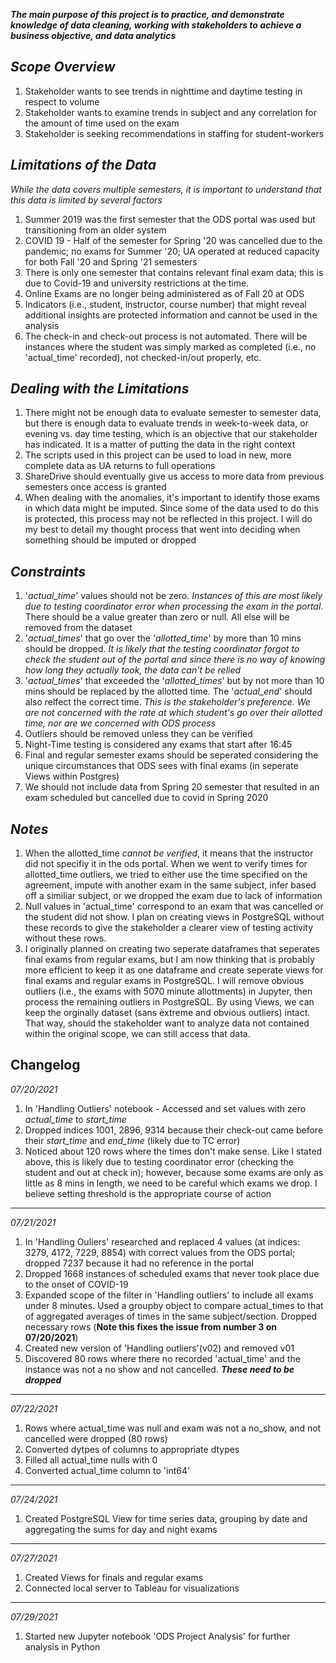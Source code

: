 ***The main purpose of this project is to practice, and demonstrate knowledge of data cleaning, working with stakeholders to achieve a business objective, and data analytics***

## *Scope Overview*

1. Stakeholder wants to see trends in nighttime and daytime testing in respect to volume
2. Stakeholder wants to examine trends in subject and any correlation for the amount of time used on the exam
3. Stakeholder is seeking recommendations in staffing for student-workers


## *Limitations of the Data*

*While the data covers multiple semesters, it is important to understand that this data is limited by several factors*

1. Summer 2019 was the first semester that the ODS portal was used but transitioning from an older system
2. COVID 19 - Half of the semester for Spring '20 was cancelled due to the pandemic; no exams for Summer '20; UA operated at reduced capacity for both Fall '20 and Spring '21 semesters
3. There is only one semester that contains relevant final exam data; this is due to Covid-19 and university restrictions at the time.
4. Online Exams are no longer being administered as of Fall 20 at ODS
5. Indicators (i.e., student, instructor, course number) that might reveal additional insights are protected information and cannot be used in the analysis
6. The check-in and check-out process is not automated. There will be instances where the student was simply marked as completed (i.e., no 'actual_time' recorded), not checked-in/out properly, etc. 

## *Dealing with the Limitations*

1. There might not be enough data to evaluate semester to semester data, but there is enough data to evaluate trends in week-to-week data, or evening vs. day time testing, which is an objective that our stakeholder has indicated. It is a matter of putting the data in the right context
2. The scripts used in this project can be used to load in new, more complete data as UA returns to full operations
3. ShareDrive should eventually give us access to more data from previous semesters once access is granted
4. When dealing with the anomalies, it's important to identify those exams in which data might be imputed. Since some of the data used to do this is protected, this process may not be reflected in this project. I will do my best to detail my thought process that went into deciding when something should be imputed or dropped

## *Constraints*

1. '*actual_time*' values should not be zero. *Instances of this are most likely due to testing coordinator error when processing the exam in the portal*. There should be a value greater than zero or null. All else will be removed from the dataset
2. '*actual_times*' that go over the '*allotted_time*' by more than 10 mins should be dropped. *It is likely that the testing coordinator forgot to check the student out of the portal and since there is no way of knowing how long they actually took, the data can't be relied*
3. '*actual_times*' that exceeded the '*allotted_times*' but by not more than 10 mins should be replaced by the allotted time. The '*actual_end*' should also relfect the correct time. *This is the stakeholder's preference. We are not concerned with the rate at which student's go over their allotted time, nor are we concerned with ODS process*
4. Outliers should be removed unless they can be verified
5. Night-Time testing is considered any exams that start after 16:45
6. Final and regular semester exams should be seperated considering the unique circumstances that ODS sees with final exams (in seperate Views within Postgres)
8. We should not include data from Spring 20 semester that resulted in an exam scheduled but cancelled due to covid in Spring 2020

## *Notes*

1. When the allotted_time *cannot be verified*, it means that the instructor did not specifiy it in the ods portal. When we went to verify times for allotted_time outliers, we tried to either use the time specified on the agreement, impute with another exam in the same subject, infer based off a similiar subject, or we dropped the exam due to lack of information
2. Null values in 'actual_time' correspond to an exam that was cancelled or the student did not show. I plan on creating views in PostgreSQL without these records to give the stakeholder a clearer view of testing activity without these rows.
4. I originally planned on creating two seperate dataframes that seperates final exams from regular exams, but I am now thinking that is probably more efficient to keep it as one dataframe and create seperate views for final exams and regular exams in PostgreSQL. I will remove obvious outliers (i.e., the exams with 5070 minute allottments) in Jupyter, then process the remaining outliers in PostgreSQL. By using Views, we can keep the orginally dataset (sans extreme and obvious outliers) intact. That way, should the stakeholder want to analyze data not contained within the original scope, we can still access that data.

## Changelog
*07/20/2021*
1. In 'Handling Outliers' notebook - Accessed and set values with zero *actual_time* to *start_time*
2. Dropped indices 1001, 2896, 9314 because their check-out came before their *start_time* and *end_time* (likely due to TC error)
3. Noticed about 120 rows where the times don't make sense. Like I stated above, this is likely due to testing coordinator error (checking the student and out at check in); however, because some exams are only as little as 8 mins in length, we need to be careful which exams we drop. I believe setting threshold is the appropriate course of action
***
*07/21/2021*
1. In 'Handling Ouliers' researched and replaced 4 values (at indices: 3279, 4172, 7229, 8854) with correct values from the ODS portal; dropped 7237 because it had no reference in the portal
2. Dropped 1668 instances of scheduled exams that never took place due to the onset of COVID-19
3. Expanded scope of the filter in 'Handling outliers' to include all exams under 8 minutes. Used a groupby object to compare actual_times to that of aggregated averages of times in the same subject/section. Dropped necessary rows (**Note this fixes the issue from number 3 on 07/20/2021**)
4. Created new version of 'Handling outliers'(v02) and removed v01
5. Discovered 80 rows where there no recorded 'actual_time' and the instance was not a no show and not cancelled. ***These need to be dropped***
***
*07/22/2021*
1. Rows where actual_time was null and exam was not a no_show, and not cancelled were dropped (80 rows)
2. Converted dytpes of columns to appropriate dtypes
3. Filled all actual_time nulls with 0
4. Converted actual_time column to 'int64'

***
*07/24/2021*
1. Created PostgreSQL View for time series data, grouping by date and aggregating the sums for day and night exams
***
*07/27/2021*
1. Created Views for finals and regular exams
2. Connected local server to Tableau for visualizations
***
*07/29/2021*
1. Started new Jupyter notebook 'ODS Project Analysis' for further analysis in Python
